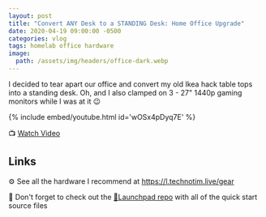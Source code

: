 ```yaml
---
layout: post
title: "Convert ANY Desk to a STANDING Desk: Home Office Upgrade"
date: 2020-04-19 09:00:00 -0500
categories: vlog
tags: homelab office hardware
image:
  path: /assets/img/headers/office-dark.webp
---
```


I decided to tear apart our office and convert my old Ikea hack table tops into a standing desk.  Oh, and I also clamped on 3 - 27" 1440p gaming monitors while I was at it 😉

{% include embed/youtube.html id='wOSx4pDyq7E' %}

📺 [Watch Video](https://www.youtube.com/watch?v=wOSx4pDyq7E)

## Links

⚙️ See all the hardware I recommend at <https://l.technotim.live/gear>

🚀 Don't forget to check out the [🚀Launchpad repo](https://l.technotim.live/quick-start) with all of the quick start source files
